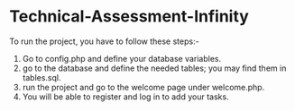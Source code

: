 # Technical-Assessment-Infinity
 
To run the project, you have to follow these steps:- 
1. Go to config.php and define your database variables.
2. go to the database and define the needed tables; you may find them in tables.sql.
3. run the project and go to the welcome page under welcome.php.
4. You will be able to register and log in to add your tasks.
